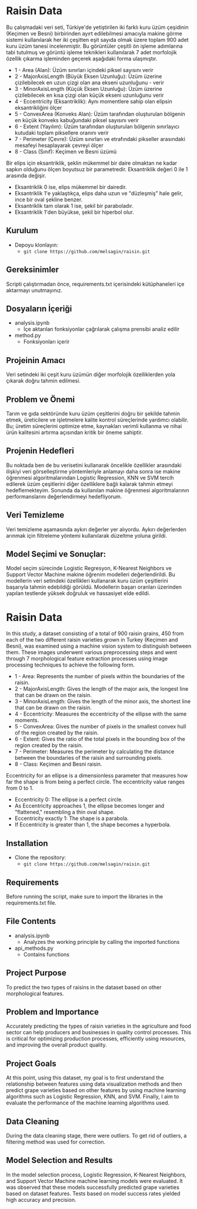 # Raisin Data
Bu çalışmadaki veri seti, Türkiye'de yetiştirilen iki farklı kuru üzüm çeşidinin (Keçimen ve Besni) birbirinden ayırt edilebilmesi amacıyla makine görme sistemi kullanılarak her iki çeşitten eşit sayıda olmak üzere toplam 900 adet kuru üzüm tanesi incelenmiştir. Bu görüntüler çeşitli ön işleme adımlarına tabi tutulmuş ve görüntü işleme teknikleri kullanılarak 7 adet morfolojik özellik çıkarma işleminden geçerek aşağıdaki forma ulaşmıştır.

- 1 - Area (Alan): Üzüm sınırları içindeki piksel sayısını verir 
- 2 - MajorAxisLength (Büyük Eksen Uzunluğu): Üzüm üzerine çizilebilecek en uzun çizgi olan ana ekseni uzunluğunu - verir 
- 3 - MinorAxisLength (Küçük Eksen Uzunluğu): Üzüm üzerine çizilebilecek en kısa çizgi olan küçük ekseni uzunluğunu verir 
- 4 - Eccentricity (Eksantriklik): Aynı momentlere sahip olan elipsin eksantrikliğini ölçer 
- 5 - ConvexArea (Konveks Alan): Üzüm tarafından oluşturulan bölgenin en küçük konveks kabuğundaki piksel sayısını verir 
- 6 - Extent (Yayılım): Üzüm tarafından oluşturulan bölgenin sınırlayıcı kutudaki toplam piksellere oranını verir 
- 7 - Perimeter (Çevre): Üzüm sınırları ve etrafındaki pikseller arasındaki mesafeyi hesaplayarak çevreyi ölçer 
- 8 - Class (Sınıf): Keçimen ve Besni üzümü

Bir elips için eksantriklik, şeklin mükemmel bir daire olmaktan ne kadar sapkın olduğunu ölçen boyutsuz bir parametredir. Eksantriklik değeri 0 ile 1 arasında değişir.

- Eksantriklik 0 ise, elips mükemmel bir dairedir.
- Eksantriklik 1'e yaklaştıkça, elips daha uzun ve "düzleşmiş" hale gelir, ince bir oval şekline benzer.
- Eksantriklik tam olarak 1 ise, şekil bir paraboladır.
- Eksantriklik 1'den büyükse, şekil bir hiperbol olur.

## Kurulum
- Depoyu klonlayın:
    - `git clone https://github.com/melsagin/raisin.git`

## Gereksinimler
Scripti çalıştırmadan önce, requirements.txt içerisindeki kütüphaneleri içe aktarmayı unutmayınız.

## Dosyaların İçeriği
- analysis.ipynb
    - İçe aktarılan fonksiyonlar çağrılarak çalışma prensibi analiz edilir
- method.py 
    - Fonksiyonları içerir

## Projeinin Amacı
Veri setindeki iki çeşit kuru üzümün diğer morfolojik özelliklerden yola çıkarak doğru tahmin edilmesi.

## Problem ve Önemi
Tarım ve gıda sektöründe kuru üzüm çeşitlerini doğru bir şekilde tahmin etmek, üreticilere ve işletmelere kalite kontrol süreçlerinde yardımcı olabilir. Bu; üretim süreçlerini optimize etme, kaynakları verimli kullanma ve nihai ürün kalitesini artırma açısından kritik bir öneme sahiptir.

## Projenin Hedefleri
Bu noktada ben de bu verisetini kullanarak öncelikle özellikler arasındaki ilişkiyi veri görselleştirme yöntemleriyle anlamayı daha sonra ise makine öğrenmesi algoritmalarından Logistic Regression, KNN ve SVM tercih edilerek üzüm çeşitlerini diğer özelliklere bağlı kalarak tahmin etmeyi hedeflemekteyim. Sonunda da kullanılan makine öğrenmesi algoritmalarının performanslarını değerlendirmeyi hedefliyorum.

## Veri Temizleme
Veri temizleme aşamasında aykırı değerler yer alıyordu. Aykırı değerlerden arınmak için filtreleme yöntemi kullanılarak düzeltme yoluna girildi.

## Model Seçimi ve Sonuçlar:
Model seçim sürecinde Logistic Regresyon, K-Nearest Neighbors ve Support Vector Machine makine öğrenim modelleri değerlendirildi. Bu modellerin veri setindeki özellikleri kullanarak kuru üzüm çeşitlerini başarıyla tahmin edebildiği görüldü. Modellerin başarı oranları üzerinden yapılan testlerde yüksek doğruluk ve hassasiyet elde edildi.

# Raisin Data
In this study, a dataset consisting of a total of 900 raisin grains, 450 from each of the two different raisin varieties grown in Turkey (Keçimen and Besni), was examined using a machine vision system to distinguish between them. These images underwent various preprocessing steps and went through 7 morphological feature extraction processes using image processing techniques to achieve the following form.

- 1 - Area: Represents the number of pixels within the boundaries of the raisin.
- 2 - MajorAxisLength: Gives the length of the major axis, the longest line that can be drawn on the raisin.
- 3 - MinorAxisLength: Gives the length of the minor axis, the shortest line that can be drawn on the raisin.
- 4 - Eccentricity: Measures the eccentricity of the ellipse with the same moments.
- 5 - ConvexArea: Gives the number of pixels in the smallest convex hull of the region created by the raisin.
- 6 - Extent: Gives the ratio of the total pixels in the bounding box of the region created by the raisin.
- 7 - Perimeter: Measures the perimeter by calculating the distance between the boundaries of the raisin and surrounding pixels.
- 8 - Class: Keçimen and Besni raisin.

Eccentricity for an ellipse is a dimensionless parameter that measures how far the shape is from being a perfect circle. The eccentricity value ranges from 0 to 1.

- Eccentricity 0: The ellipse is a perfect circle.
- As Eccentricity approaches 1, the ellipse becomes longer and "flattened," resembling a thin oval shape.
- Eccentricity exactly 1: The shape is a parabola.
- If Eccentricity is greater than 1, the shape becomes a hyperbola.

## Installation
- Clone the repository:
    - `git clone https://github.com/melsagin/raisin.git`

## Requirements
Before running the script, make sure to import the libraries in the requirements.txt file.

## File Contents
- analysis.ipynb
    - Analyzes the working principle by calling the imported functions
- api_methods.py
    - Contains functions

## Project Purpose
To predict the two types of raisins in the dataset based on other morphological features.

## Problem and Importance
Accurately predicting the types of raisin varieties in the agriculture and food sector can help producers and businesses in quality control processes. This is critical for optimizing production processes, efficiently using resources, and improving the overall product quality.

## Project Goals
At this point, using this dataset, my goal is to first understand the relationship between features using data visualization methods and then predict grape varieties based on other features by using machine learning algorithms such as Logistic Regression, KNN, and SVM. Finally, I aim to evaluate the performance of the machine learning algorithms used.

## Data Cleaning
During the data cleaning stage, there were outliers. To get rid of outliers, a filtering method was used for correction.

## Model Selection and Results
In the model selection process, Logistic Regression, K-Nearest Neighbors, and Support Vector Machine machine learning models were evaluated. It was observed that these models successfully predicted grape varieties based on dataset features. Tests based on model success rates yielded high accuracy and precision.








